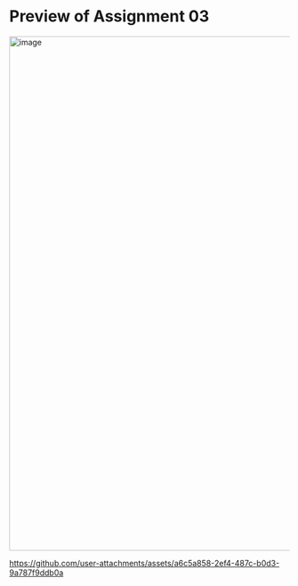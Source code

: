 # Preview of Assignment 03

<img width="1504" height="924" alt="image" src="https://github.com/user-attachments/assets/bd827855-7e19-4428-98d1-1b9b581d4488" />

https://github.com/user-attachments/assets/a6c5a858-2ef4-487c-b0d3-9a787f9ddb0a

